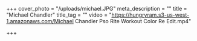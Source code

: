 +++
cover_photo = "/uploads/michael.JPG"
meta_description = ""
title = "Michael Chandler"
title_tag = ""
video = "https://hungryram.s3-us-west-1.amazonaws.com/Michael Chandler Pso Rite Workout Color Re Edit.mp4"

+++
